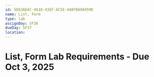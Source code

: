 ```yaml
---
id: 5D63AEAC-4618-41EF-AC5E-448FBA9A959D
name: List, Form
type: lab
assignDay: SF36
dueDay: SF37
location: 
---
```


# List, Form Lab Requirements - Due Oct 3, 2025


